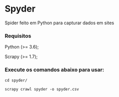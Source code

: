 # Spyder
Spider feito em Python para capturar dados em sites

### Requisitos
Python (>= 3.6);

Scrapy (>= 1.7);

### Execute os comandos abaixo para usar:
```
cd spyder/
```
```
scrapy crawl spyder -o spyder.csv
```
